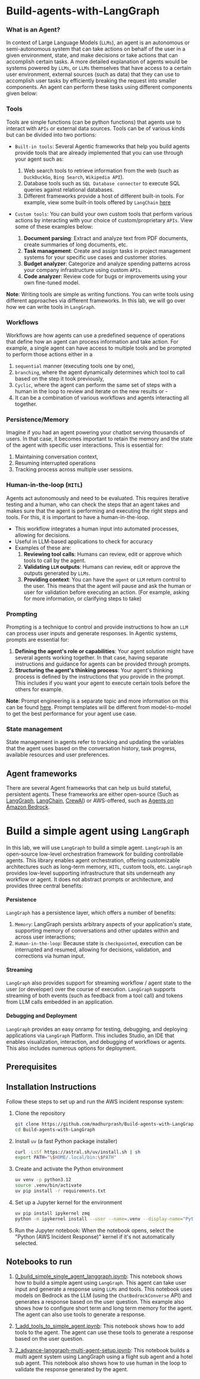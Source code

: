 # Build-agents-with-LangGraph

### What is an Agent?

In context of Large Language Models (`LLMs`), an agent is an autonomous or semi-autonomous system that can take actions on behalf of the user in a given environment, state, and make decisions or take actions that can accomplish certain tasks. A more detailed explanation of agents would be systems powered by `LLMs`, or `LLMs` themselves that have access to a certain user environment, external sources (such as data) that they can use to accomplish user tasks by efficiently breaking the request into smaller components. An agent can perform these tasks using different components given below:

### Tools
Tools are simple functions (can be python functions) that agents use to interact with `APIs` or external data sources. Tools can be of various kinds but can be divided into two portions:

- `Built-in tools`: Several Agentic frameworks that help you build agents provide tools that are already implemented that you can use through your agent such as:
    1. Web search tools to retrieve information from the web (such as `DuckDuckGo`, `Bing Search`, `Wikipedia API`).
    1. Database tools such as `SQL Database connector` to execute SQL queries against relational databases.
    1. Different frameworks provide a host of different built-in tools. For example, view some built-in tools offered by `LangChain` [here](https://python.langchain.com/docs/concepts/tools/)

- `Custom tools`: You can build your own custom tools that perform various actions by interacting with your choice of custom/proprietary `APIs`. View some of these examples below:
    1. **Document parsing**: Extract and analyze text from PDF documents, create summaries of long documents, etc. 
    1. **Task management**: Create and assign tasks in project management systems for your specific use cases and customer stories.
    1. **Budget analyzer**: Categorize and analyze spending patterns across your company infrastructure using custom `APIs`.
    1. **Code analyzer**: Review code for bugs or improvements using your own fine-tuned model.

**Note**: Writing tools are simple as writing functions. You can write tools using different approaches via different frameworks. In this lab, we will go over how we can write tools in `LangGraph`.

### Workflows
Workflows are how agents can use a predefined sequence of operations that define how an agent can process information and take action. For example, a single agent can have access to multiple tools and be prompted to perform those actions either in a 

1. `sequential` manner (executing tools one by one), 
1. `branching`, where the agent dynamically determines which tool to call based on the step it took previously, 
1. `Cyclic`, where the agent can perform the same set of steps with a human in the loop to review and iterate on the new results or -
1. It can be a combination of various workflows and agents interacting all together.

### Persistence/Memory
Imagine if you had an agent powering your chatbot serving thousands of users. In that case, it becomes important to retain the memory and the state of the agent with specific user interactions. This is essential for:
1. Maintaining conversation context, 
1. Resuming interrupted operations
1. Tracking process across multiple user sessions.

### Human-in-the-loop (`HITL`)
Agents act autonomously and need to be evaluated. This requires iterative testing and a human, who can check the steps that an agent takes and makes sure that the agent is performing and executing the right steps and tools. For this, it is important to have a human-in-the-loop. 
- This workflow integrates a human input into automated processes, allowing for decisions.
- Useful in LLM-based applications to check for accuracy
- Examples of these are:
    1. **Reviewing tool calls**: Humans can review, edit or approve which tools to call by the agent.
    1. **Validating `LLM` outputs**: Humans can review, edit or approve the outputs generated by `LLMs`.
    1. **Providing context**: You can have the `agent` or `LLM` return control to the user. This means that the agent will pause and ask the human or user for validation before executing an action. (For example, asking for more information, or clarifying steps to take)

### Prompting
Prompting is a technique to control and provide instructions to how an `LLM` can process user inputs and generate responses. In Agentic systems, prompts are essential for:
1. **Defining the agent's role or capabilities**: Your agent solution might have several agents working together. In that case, having separate instructions and guidance for agents can be provided through prompts.
1. **Structuring the agent's thinking process**: Your agent's thinking process is defined by the instructions that you provide in the prompt. This includes if you want your agent to execute certain tools before the others for example.
    
**Note**: Prompt engineering is a separate topic and more information on this can be found [here](https://aws.amazon.com/what-is/prompt-engineering/). Prompt templates will be different from model-to-model to get the best performance for your agent use case.

### State management
State management in agents refer to tracking and updating the variables that the agent uses based on the conversation history, task progress, available resources and user preferences.

## Agent frameworks
There are several Agent frameworks that can help us build stateful, persistent agents. These frameworks are either open-source (Such as [LangGraph](https://www.langchain.com/langgraph), [LangChain](https://www.langchain.com/), [CrewAI](https://www.crewai.com/)) or AWS-offered, such as [Agents on Amazon Bedrock](https://aws.amazon.com/bedrock/agents/).

# Build a simple agent using `LangGraph`

In this lab, we will use `LangGraph` to build a simple agent. `LangGraph` is an open-source low-level orchestration framework for building controllable agents. This library enables agent orchestration, offering customizable architectures such as long-term memory, `HITL`, custom tools, etc. `LangGraph` provides low-level supporting infrastructure that sits underneath any workflow or agent. It does not abstract prompts or architecture, and provides three central benefits:

#### Persistence
`LangGraph` has a persistence layer, which offers a number of benefits:

1. `Memory`: LangGraph persists arbitrary aspects of your application's state, supporting memory of conversations and other updates within and across user interactions;
1. `Human-in-the-loop`: Because state is `checkpointed`, execution can be interrupted and resumed, allowing for decisions, validation, and corrections via human input.

#### Streaming
`LangGraph` also provides support for streaming workflow / agent state to the user (or developer) over the course of execution. `LangGraph` supports streaming of both events (such as feedback from a tool call) and tokens from LLM calls embedded in an application.

#### Debugging and Deployment
`LangGraph` provides an easy onramp for testing, debugging, and deploying applications via `LangGraph` Platform. This includes Studio, an IDE that enables visualization, interaction, and debugging of workflows or agents. This also includes numerous options for deployment.

## Prerequisites

## Installation Instructions
Follow these steps to set up and run the AWS incident response system:

1. Clone the repository

    ```bash
    git clone https://github.com/madhurprash/Build-agents-with-LangGraph.git
    cd Build-agents-with-LangGraph
    ```

2. Install `uv` (a fast Python package installer)

    ```bash
    curl -LsSf https://astral.sh/uv/install.sh | sh
    export PATH="\$HOME/.local/bin:\$PATH"
    ```

3. Create and activate the Python environment

    ```bash
    uv venv -p python3.12
    source .venv/bin/activate
    uv pip install -r requirements.txt
    ```

4. Set up a Jupyter kernel for the environment

    ```bash
    uv pip install ipykernel zmq
    python -m ipykernel install --user --name=.venv --display-name="Python (AWS Incident Response)"
    ```

5. Run the Jupyter notebook: When the notebook opens, select the "Python (AWS Incident Response)" kernel if it's not automatically selected.

## Notebooks to run

1. [0_build_simple_single_agent_langgraph.ipynb](/0_build_simple_single_agent_langgraph.ipynb): This notebook shows how to build a simple agent using `LangGraph`. This agent can take user input and generate a response using `LLMs` and tools. This notebook uses models on Bedrock as the LLM (using the `ChatBedrockConverse` API) and generates a response based on the user question. This example also shows how to configure short term and long term memory for the agent. The agent can also use tools to generate a response.

2. [1_add_tools_to_simple_agent.ipynb](/1_add_tools_to_simple_agent.ipynb): This notebook shows how to add tools to the agent. The agent can use these tools to generate a response based on the user question.

3. [2_advance-langgraph-multi-agent-setup.ipynb](/2_advance-langgraph-multi-agent-setup.ipynb): This notebook builds a multi agent system using LangGraph using a flight sub agent and a hotel sub agent. This notebook also shows how to use human in the loop to validate the response generated by the agent.
